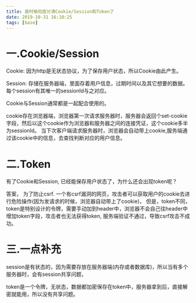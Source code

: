 ```yaml
---
title: 是时候彻底分清Cookie/Session和Token了
date: 2019-10-31 16:10:25
tags: [base]
---
```


# 一.Cookie/Session

Cookie: 因为http是无状态协议，为了保存用户状态，所以Cookie由此产生。

Session: 存储在服务器端，里面存着用户信息，过期时间以及其它想要的数据。每个session有其唯一的sessionId与之对应。

Cookie与Session通常都是一起配合使用的。

cookie存在浏览器端，浏览器第一次请求服务器时，服务器会返回个set-cookie字段，然后以这个cookie作为浏览器和服务器之间的连接凭证，这个cookie多半为sessionId。
当下次客户端请求服务器时，浏览器会自动带上cookie,服务端通过该cookie中的信息，去查找判断对应的用户信息。


# 二.Token

有了Cookie和Session, 已经能保存用户状态了，为什么还会出现token呢？

答案， 为了防止csrf.
一个有csrf漏洞的网页，攻击者可以获取用户的cookie去进行危险操作(因为发请求的时候，浏览器自动带上了cookie)，
但是，token不同，token是特别设计的令牌，需要手动加到header中，浏览器不会自己往header中增加token字段，攻击者也无法获得token,
服务端验证不通过，导致csrf攻击不成功。


# 三.一点补充

session是有状态的，因为需要存放在服务器端(内存或者数据库)，所以当有多个服务器时，会有session共享问题，

token是一个令牌，无状态，数据都加密保存在token中，服务器拿到后，直接解密就能用，所以没有共享问题。
